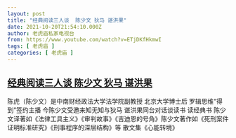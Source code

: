 ```yaml
---
layout: post
title: "经典阅读三人谈  陈少文 狄马 谌洪果"
date: 2021-10-20T21:54:10.000Z
author: 老虎庙私家电视台
from: https://www.youtube.com/watch?v=ETjDKfHkmwI
tags: [ 老虎庙 ]
categories: [ 老虎庙 ]
---
```

<!--1634766850000-->
[经典阅读三人谈  陈少文 狄马 谌洪果](https://www.youtube.com/watch?v=ETjDKfHkmwI)
------

<div>
陈虎（陈少文）是中南财经政法大学法学院副教授 北京大学博士后 罗辑思维“得到”签约主播 今陈少文受邀来知无知与狄马 谌洪果同台对话谈读书 读经典书 陈少文译著如《法律工具主义》《审判故事》《吉迪恩的号角》陈少文著作如《死刑案件证明标准研究》《刑事程序的深层结构》等 散文集《心能转境》
</div>
